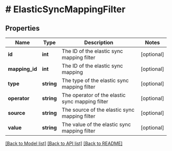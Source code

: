 # # ElasticSyncMappingFilter

## Properties

Name | Type | Description | Notes
------------ | ------------- | ------------- | -------------
**id** | **int** | The ID of the elastic sync mapping filter | [optional]
**mapping_id** | **int** | The ID of the elastic sync mapping | [optional]
**type** | **string** | The type of the elastic sync mapping filter | [optional]
**operator** | **string** | The operator of the elastic sync mapping filter | [optional]
**source** | **string** | The source of the elastic sync mapping filter | [optional]
**value** | **string** | The value of the elastic sync mapping filter | [optional]

[[Back to Model list]](../../README.md#models) [[Back to API list]](../../README.md#endpoints) [[Back to README]](../../README.md)
